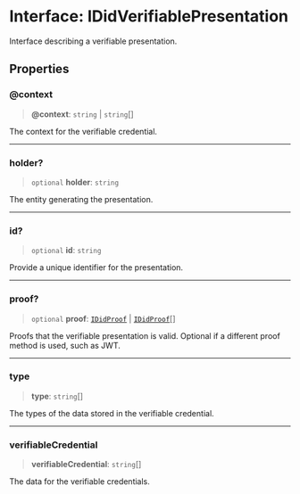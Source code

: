 # Interface: IDidVerifiablePresentation

Interface describing a verifiable presentation.

## Properties

### @context

> **@context**: `string` \| `string`[]

The context for the verifiable credential.

***

### holder?

> `optional` **holder**: `string`

The entity generating the presentation.

***

### id?

> `optional` **id**: `string`

Provide a unique identifier for the presentation.

***

### proof?

> `optional` **proof**: [`IDidProof`](IDidProof.md) \| [`IDidProof`](IDidProof.md)[]

Proofs that the verifiable presentation is valid.
Optional if a different proof method is used, such as JWT.

***

### type

> **type**: `string`[]

The types of the data stored in the verifiable credential.

***

### verifiableCredential

> **verifiableCredential**: `string`[]

The data for the verifiable credentials.

